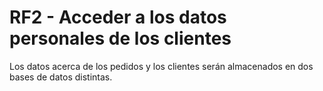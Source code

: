 # RF2 - Acceder a los datos personales de los clientes
Los datos acerca de los pedidos y los clientes serán almacenados en dos bases de datos distintas.



